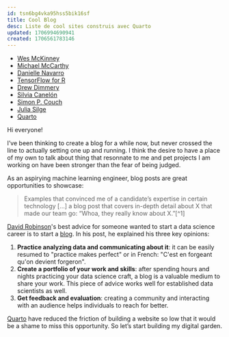 ```yaml
---
id: tsn6bg4vka95hss5bik16sf
title: Cool Blog
desc: Liste de cool sites construis avec Quarto
updated: 1706994690941
created: 1706561783146
---
```


- [Wes McKinney](https://wesmckinney.com/)
- [Michael McCarthy](https://michaelmccarthy.tidytales.ca/)
- [Danielle Navarro](https://djnavarro.net/)
- [TensorFlow for R](https://tensorflow.rstudio.com/)
- [Drew Dimmery](https://ddimmery.com/)
- [Silvia Canelón](https://silviacanelon.com/)
- [Simon P. Couch](https://www.simonpcouch.com/about/)
- [Julia Silge](https://juliasilge.com/)
- [Quarto](https://quarto.org/docs/get-started/)

Hi everyone!

I’ve been thinking to create a blog for a while now, but never crossed the line to actually setting one up and running. I think the desire to have a place of my own to talk about thing that resonnate to me and pet projects I am working on have been stronger than the fear of being judged.

As an aspirying machine learning engineer, blog posts are great opportunities to showcase:

> Examples that convinced me of a candidate’s expertise in certain technology [...] a blog post that covers in-depth detail about X that made our team go: “Whoa, they really know about X.”[^1]

[1]: https://huyenchip.com/2023/01/24/what-we-look-for-in-a-candidate.html

[David Robinson](http://varianceexplained.org/about/)'s best advice for someone wanted to start a data science career is to start a [blog](http://varianceexplained.org/r/start-blog/). In his post, he explained his three key opinions:

1. **Practice analyzing data and communicating about it**: it can be easily resumed to "practice makes perfect" or in French: "C'est en forgeant qu'on devient forgeron".
2. **Create a portfolio of your work and skills**: after spending hours and nights practicing your data science craft, a blog is a valuable medium to share your work. This piece of advice works well for established data scientists as well.
3. **Get feedback and evaluation**: creating a community and interacting with an audience helps individuals to reach for better.

[Quarto](https://quarto.org) have reduced the friction of building a website so low that it would be a shame to miss this opportunity. So let’s start building my digital garden.


